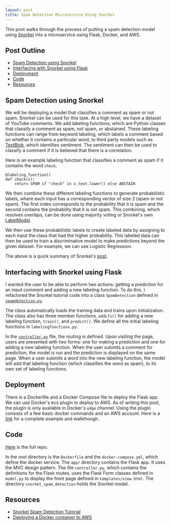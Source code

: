 ```yaml
---
layout: post
title: Spam Detection Microservice Using Snorkel
---
```

This post walks through the process of putting a spam detection model using [Snorkel](https://github.com/snorkel-team/snorkel) into a microservice using Flask, Docker, and AWS.

## Post Outline
- [Spam Detection using Snorkel](#spam-detection-using-snorkel)
- [Interfacing with Snorkel using Flask](#interfacing-with-snorkel-using-flask)
- [Deployment](#deployment)
- [Code](#code)
- [Resources](#resources)

## Spam Detection using Snorkel
We will be deploying a model that classifies a comment as spam or not spam.
Snorkel can be used for this task.
At a high level, we have a dataset of YouTube comments.
We add labeling functions, which are Python classes that classify a comment as spam, not spam, or abstained.
These labeling functions can range from keyword labeling, which labels a comment based on whether it contains a particular word, to third party models such as [TextBlob](https://textblob.readthedocs.io/en/dev/index.html), which identifies sentiment.
The sentiment can then be used to classify a comment if it is believed that there is a correlation.

Here is an example labeling function that classifies a comment as spam if it contains the word `check`.
```
@labeling_function()
def check(x):
    return SPAM if "check" in x.text.lower() else ABSTAIN
```

We then combine these different labeling functions to generate probabilistic labels, where each input has a corresponding vector of size 2 (spam or not spam).
The first index corresponds to the probability that it is spam and the second contains the probability that it is not spam.
This combining, which resolves overlaps, can be done using majority voting or Snorkel's own [LabelModel](https://snorkel.readthedocs.io/en/master/packages/_autosummary/labeling/snorkel.labeling.model.label_model.LabelModel.html#snorkel.labeling.model.label_model.LabelModel).

We then use these probabilistic labels to create labeled data by assigning to each input the class that had the higher probability. 
This labeled data can then be used to train a discriminative model to make predictions beyond the given dataset.
For example, we can use Logistic Regression.

The above is a quick summary of Snorkel's [post](https://www.snorkel.org/use-cases/01-spam-tutorial#-snorkel-intro-tutorial-data-labeling).

## Interfacing with Snorkel using Flask
I wanted the user to be able to perform two actions: getting a prediction for an input comment and adding a new labeling function.
To do this, I refactored the Snorkel tutorial code into a class `SpamDetection` defined in [`spamdetection.py`](https://github.com/andrew128/spam-detection-microservice/blob/master/app/snorkel_spam_detection/spamdetection.py).

The class automatically loads the training data and trains upon initialization.
The class also has three member functions, `addLfs()` for adding a new labeling function, `train()`, and `predict()`.
We define all the initial labeling functions in `labelingfunctions.py`.

In the [`controller.py`](https://github.com/andrew128/spam-detection-microservice/blob/master/app/controller.py) file, the routing is defined.
Upon visiting the page, users are presented with two forms: one for making a prediction and one for adding a new labeling function.
When the user submits a comment for prediction, the model is run and the prediction is displayed on the same page.
When a user submits a word into the new labeling function, the model will add that labeling function (which classifies the word as spam), to its own set of labeling functions. 

## Deployment
There is a Dockerfile and a Docker Compose file to deploy the Flask app.
We can use Docker's ecs plugin to deploy to AWS.
As of writing this post, the plugin is only available in Docker's `edge` channel.
Using the plugin consists of a few basic docker commands and an AWS account.
Here is a [link](https://github.com/docker/ecs-plugin/tree/master/example) for a complete example and walkthough.

## Code
[Here](https://github.com/andrew128/spam-detection-microservice) is the full repo.

In the root directory is the `Dockerfile` and the `docker-compose.yml`, which define the docker service.
The `app/` directory contains the Flask app.
It uses the MVC design pattern.
The file `controller.py`, which contains the definitions for the Flask routes, uses the Flask Form classes defined in `model.py` to display the front page defined in `templates/view.html`.
The directory `snorkel_spam_detection` holds the Snorkel model.

## Resources
- [Snorkel Spam Detection Tutorial](https://www.snorkel.org/use-cases/01-spam-tutorial#task-spam-detection)
- [Deploying a Docker container to AWS](https://github.com/docker/ecs-plugin/tree/master/example)